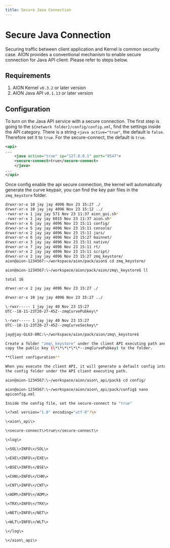 ```yaml
---
title: Secure Java Connection
---
```


# Secure Java Connection

Securing traffic between client application and Kernel is common security case. AION provides a conventional mechanism to enable secure connection for Java API client. Please refer to steps below.

## Requirements

1. AION Kernel `v0.3.2` or later version
1. AION Java API `v0.1.13` or later version

## Configuration

To turn on the Java API service with a secure connection. The first step is going to the `${network folder}/config/config.xml`, find the settings inside the API category. There is a string `<java active="true"`, the default is `false`. Therefore set it to `true`. For the secure-connect, the default is `true`.

```xml
<api>
...
    <java active="true" ip="127.0.0.1" port="8547">
    <secure-connect>true</secure-connect>
    </java>
...
</api>
```

Once config enable the api secure connection, the kernel will automatically generate the curve keypair, you can find the key pair files in the `zmq_keystore` folder.

```bash
drwxr-xr-x 10 jay jay 4096 Nov 23 15:27 ./
drwxr-xr-x 10 jay jay 4096 Nov 23 15:12 ../
-rwxr-xr-x 1 jay jay 571 Nov 23 11:37 aion_gui.sh*
-rwxr-xr-x 1 jay jay 6015 Nov 23 11:37 aion.sh*
drwxr-xr-x 6 jay jay 4096 Nov 23 15:11 config/
drwxr-xr-x 5 jay jay 4096 Nov 23 15:11 console/
drwxr-xr-x 2 jay jay 4096 Nov 23 15:11 jars/
drwxr-xr-x 6 jay jay 4096 Nov 23 15:27 mainnet/
drwxr-xr-x 3 jay jay 4096 Nov 23 15:11 native/
drwxr-xr-x 7 jay jay 4096 Nov 23 15:11 rt/
drwxr-xr-x 2 jay jay 4096 Nov 23 15:11 script/
drwxr-xr-x 2 jay jay 4096 Nov 23 15:27 zmq_keystore/
aion@aion-1234567:~/workspace/aion/pack/aion$ cd zmq_keystore/

aion@aion-1234567:\~/workspace/aion/pack/aion/zmq\_keystore$ ll

total 16

drwxr-xr-x 2 jay jay 4096 Nov 23 15:27 ./

drwxr-xr-x 10 jay jay 4096 Nov 23 15:27 ../

\-rwxr----- 1 jay jay 40 Nov 23 15:27
UTC--18-11-23T20-27-45Z--zmqCurvePubkey\*

\-rwxr----- 1 jay jay 40 Nov 23 15:27
UTC--18-11-23T20-27-45Z--zmqCurveSeckey\*

jay@jay-GL63-8RC:\~/workspace/aion/pack/aion/zmq\_keystore$

Create a folder "zmq\_keystore" under the client API executing path and
copy the public key (\*\*\*\*\*\*--zmqCurvePubkey) to the folder.

**Client configuration**

When you execute the client API, it will generate a default config into
the config folder under the API client executing path.

aion@aion-1234567:\~/workspace/aion/aion\_api/pack$ cd config/

aion@aion-1234567:\~/workspace/aion/aion\_api/pack/config$ nano
apiconfig.xml

Inside the config file, set the secure-connect to "true"

\<?xml version="1.0" encoding="utf-8"?\>

\<aion\_api\>

\<secure-connect\>true\</secure-connect\>

\<log\>

\<SOL\>INFO\</SOL\>

\<EXE\>INFO\</EXE\>

\<BSE\>INFO\</BSE\>

\<CHN\>INFO\</CHN\>

\<CNT\>INFO\</CNT\>

\<ADM\>INFO\</ADM\>

\<TRX\>INFO\</TRX\>

\<NET\>INFO\</NET\>

\<WLT\>INFO\</WLT\>

\</log\>

\</aion\_api\>

